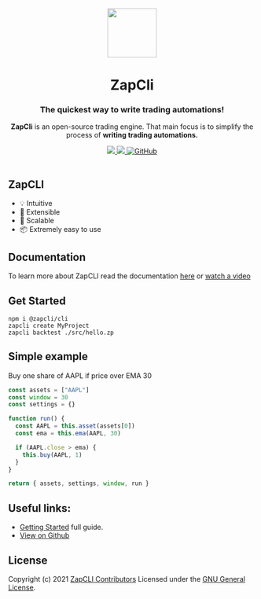 <p align="center">
  <br>
  <a href="#">
    <img src="https://zapcli.com/zaplogo.png" width="100"/>
  </a>
</p>

<h1 align="center">ZapCli</h1>
<h3 align="center">The quickest way to write trading automations!</h3>
<p align="center">
  <b>ZapCli</b> is an open-source trading engine. That main focus is to simplify the process of <b>writing trading automations.</b>
</p>

<p align="center">
  <a title="Total downloads" href="https://www.npmjs.com/package/@zapcli/cli">
    <img src="https://img.shields.io/npm/dm/@zapcli/cli.svg?style=flat-square">
  </a>
  <a title="Current version" href="https://www.npmjs.com/package/@zapcli/cli">
    <img src="https://img.shields.io/npm/v/@zapcli/cli.svg?style=flat-square">
  </a>
  <a title="MIT License" href="LICENSE">
    <img alt="GitHub" src="https://img.shields.io/github/license/ghalex/zapcli?style=flat-square">
  </a>
  <br>
  <br>
</p>


## ZapCLI

- 💡 Intuitive
- 🔌 Extensible
- 🦾 Scalable
- 📦 Extremely easy to use

## Documentation

To learn more about ZapCLI read the documentation [here](https://zapcli.com/) or [watch a video](https://www.youtube.com/watch?v=4-dnBD4YWwU)

## Get Started

```shell
npm i @zapcli/cli
zapcli create MyProject
zapcli backtest ./src/hello.zp
```

## Simple example

Buy one share of AAPL if price over EMA 30
```javascript
const assets = ["AAPL"]
const window = 30
const settings = {}

function run() {
  const AAPL = this.asset(assets[0])
  const ema = this.ema(AAPL, 30)

  if (AAPL.close > ema) {
    this.buy(AAPL, 1)
  }
}

return { assets, settings, window, run }
```

## Useful links:

- [Getting Started](https://zapcli.com/getting-started/) full guide.
- [View on Github](https://github.com/ghalex/zapcli)

## License

Copyright (c) 2021 [ZapCLI Contributors](https://github.com/ghalex/zapcli/graphs/contributors)
Licensed under the [GNU General License](https://github.com/ghalex/zapcli/blob/HEAD/LICENSE).

